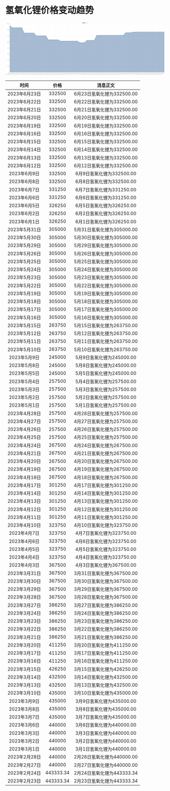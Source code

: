 # 氢氧化锂价格变动趋势 



![lithiumHydroxide-氢氧化锂](../../img/lithiumHydroxide.png)



| 时间 | 价格 | 消息正文 |
|:--:|:--:|:--:|
|2023年6月23日|332500|6月23日氢氧化锂为332500.00|
|2023年6月22日|332500|6月22日氢氧化锂为332500.00|
|2023年6月21日|332500|6月21日氢氧化锂为332500.00|
|2023年6月20日|332500|6月20日氢氧化锂为332500.00|
|2023年6月19日|332500|6月19日氢氧化锂为332500.00|
|2023年6月16日|332500|6月16日氢氧化锂为332500.00|
|2023年6月15日|332500|6月15日氢氧化锂为332500.00|
|2023年6月14日|332500|6月14日氢氧化锂为332500.00|
|2023年6月13日|332500|6月13日氢氧化锂为332500.00|
|2023年6月12日|332500|6月12日氢氧化锂为332500.00|
|2023年6月9日|332500|6月9日氢氧化锂为332500.00|
|2023年6月8日|332500|6月8日氢氧化锂为332500.00|
|2023年6月7日|331250|6月7日氢氧化锂为331250.00|
|2023年6月6日|331250|6月6日氢氧化锂为331250.00|
|2023年6月5日|326250|6月5日氢氧化锂为326250.00|
|2023年6月2日|326250|6月2日氢氧化锂为326250.00|
|2023年6月1日|326250|6月1日氢氧化锂为326250.00|
|2023年5月31日|305000|5月31日氢氧化锂为305000.00|
|2023年5月30日|305000|5月30日氢氧化锂为305000.00|
|2023年5月29日|305000|5月29日氢氧化锂为305000.00|
|2023年5月26日|305000|5月26日氢氧化锂为305000.00|
|2023年5月25日|305000|5月25日氢氧化锂为305000.00|
|2023年5月24日|305000|5月24日氢氧化锂为305000.00|
|2023年5月23日|305000|5月23日氢氧化锂为305000.00|
|2023年5月22日|305000|5月22日氢氧化锂为305000.00|
|2023年5月19日|305000|5月19日氢氧化锂为305000.00|
|2023年5月18日|305000|5月18日氢氧化锂为305000.00|
|2023年5月17日|305000|5月17日氢氧化锂为305000.00|
|2023年5月16日|305000|5月16日氢氧化锂为305000.00|
|2023年5月15日|263750|5月15日氢氧化锂为263750.00|
|2023年5月12日|263750|5月12日氢氧化锂为263750.00|
|2023年5月11日|263750|5月11日氢氧化锂为263750.00|
|2023年5月10日|263750|5月10日氢氧化锂为263750.00|
|2023年5月9日|245000|5月9日氢氧化锂为245000.00|
|2023年5月8日|245000|5月8日氢氧化锂为245000.00|
|2023年5月5日|245000|5月5日氢氧化锂为245000.00|
|2023年5月4日|257500|5月4日氢氧化锂为257500.00|
|2023年5月3日|257500|5月3日氢氧化锂为257500.00|
|2023年5月2日|257500|5月2日氢氧化锂为257500.00|
|2023年5月1日|257500|5月1日氢氧化锂为257500.00|
|2023年4月28日|257500|4月28日氢氧化锂为257500.00|
|2023年4月27日|257500|4月27日氢氧化锂为257500.00|
|2023年4月26日|257500|4月26日氢氧化锂为257500.00|
|2023年4月25日|257500|4月25日氢氧化锂为257500.00|
|2023年4月24日|267500|4月24日氢氧化锂为267500.00|
|2023年4月21日|267500|4月21日氢氧化锂为267500.00|
|2023年4月20日|267500|4月20日氢氧化锂为267500.00|
|2023年4月19日|267500|4月19日氢氧化锂为267500.00|
|2023年4月18日|267500|4月18日氢氧化锂为267500.00|
|2023年4月17日|301250|4月17日氢氧化锂为301250.00|
|2023年4月14日|301250|4月14日氢氧化锂为301250.00|
|2023年4月13日|301250|4月13日氢氧化锂为301250.00|
|2023年4月12日|301250|4月12日氢氧化锂为301250.00|
|2023年4月11日|301250|4月11日氢氧化锂为301250.00|
|2023年4月10日|323750|4月10日氢氧化锂为323750.00|
|2023年4月7日|323750|4月7日氢氧化锂为323750.00|
|2023年4月6日|323750|4月6日氢氧化锂为323750.00|
|2023年4月5日|323750|4月5日氢氧化锂为323750.00|
|2023年4月4日|323750|4月4日氢氧化锂为323750.00|
|2023年4月3日|367500|4月3日氢氧化锂为367500.00|
|2023年3月31日|367500|3月31日氢氧化锂为367500.00|
|2023年3月30日|367500|3月30日氢氧化锂为367500.00|
|2023年3月29日|367500|3月29日氢氧化锂为367500.00|
|2023年3月28日|367500|3月28日氢氧化锂为367500.00|
|2023年3月27日|386250|3月27日氢氧化锂为386250.00|
|2023年3月24日|386250|3月24日氢氧化锂为386250.00|
|2023年3月23日|386250|3月23日氢氧化锂为386250.00|
|2023年3月22日|386250|3月22日氢氧化锂为386250.00|
|2023年3月21日|386250|3月21日氢氧化锂为386250.00|
|2023年3月20日|411250|3月20日氢氧化锂为411250.00|
|2023年3月17日|411250|3月17日氢氧化锂为411250.00|
|2023年3月16日|411250|3月16日氢氧化锂为411250.00|
|2023年3月15日|426250|3月15日氢氧化锂为426250.00|
|2023年3月14日|432500|3月14日氢氧化锂为432500.00|
|2023年3月13日|432500|3月13日氢氧化锂为432500.00|
|2023年3月10日|435000|3月10日氢氧化锂为435000.00|
|2023年3月9日|435000|3月9日氢氧化锂为435000.00|
|2023年3月8日|435000|3月8日氢氧化锂为435000.00|
|2023年3月7日|435000|3月7日氢氧化锂为435000.00|
|2023年3月6日|440000|3月6日氢氧化锂为440000.00|
|2023年3月3日|440000|3月3日氢氧化锂为440000.00|
|2023年3月2日|440000|3月2日氢氧化锂为440000.00|
|2023年3月1日|440000|3月1日氢氧化锂为440000.00|
|2023年2月28日|440000|2月28日氢氧化锂为440000.00|
|2023年2月27日|440000|2月27日氢氧化锂为440000.00|
|2023年2月24日|443333.34|2月24日氢氧化锂为443333.34|
|2023年2月23日|443333.34|2月23日氢氧化锂为443333.34|